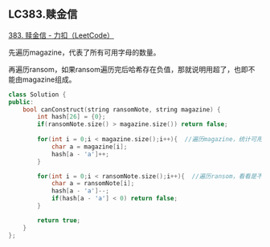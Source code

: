 ## LC383.赎金信

[383. 赎金信 - 力扣（LeetCode）](https://leetcode.cn/problems/ransom-note/)



先遍历magazine，代表了所有可用字母的数量。

再遍历ransom，如果ransom遍历完后哈希存在负值，那就说明用超了，也即不能由magazine组成。

```c++
class Solution {
public:
    bool canConstruct(string ransomNote, string magazine) {
        int hash[26] = {0};
        if(ransomNote.size() > magazine.size()) return false;
        
        for(int i = 0;i < magazine.size();i++){  //遍历magazine，统计可用字符的数量
            char a = magazine[i];
            hash[a - 'a']++;
        }

        for(int i = 0;i < ransomNote.size();i++){  //遍历ransom，看看是不是用超了
            char a = ransomNote[i];
            hash[a - 'a']--;
            if(hash[a - 'a'] < 0) return false;
        }

        return true;
    }
};
```


